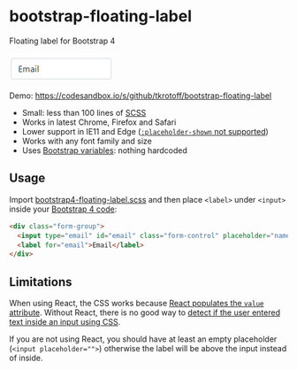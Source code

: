 # bootstrap-floating-label

Floating label for Bootstrap 4

![demo](demo.gif)

Demo: https://codesandbox.io/s/github/tkrotoff/bootstrap-floating-label

- Small: less than 100 lines of [SCSS](bootstrap4-floating-label.scss)
- Works in latest Chrome, Firefox and Safari
- Lower support in IE11 and Edge ([`:placeholder-shown` not supported](https://wpdev.uservoice.com/forums/257854-microsoft-edge-developer/suggestions/12435951))
- Works with any font family and size
- Uses [Bootstrap variables](https://getbootstrap.com/docs/4.1/getting-started/theming/#variable-defaults): nothing hardcoded

## Usage

Import [bootstrap4-floating-label.scss](bootstrap4-floating-label.scss) and then place `<label>` under `<input>` inside your [Bootstrap 4 code](https://getbootstrap.com/docs/4.1/components/forms/):

```HTML
<div class="form-group">
  <input type="email" id="email" class="form-control" placeholder="name@example.com">
  <label for="email">Email</label>
</div>
```

## Limitations

When using React, the CSS works because [React populates the `value` attribute](https://github.com/facebook/react/issues/11896).
Without React, there is no good way to [detect if the user entered text inside an input using CSS](https://stackoverflow.com/q/16952526).

If you are not using React, you should have at least an empty placeholder (`<input placeholder="">`) otherwise the label will be above the input instead of inside.
